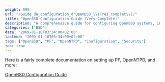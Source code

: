 ```yaml
---
weight: 999
url: "/Guide_de_configuration_d'OpenBSD_\\(Très_complet\\)/"
title: "OpenBSD Configuration Guide (Very Complete)"
description: "A comprehensive guide for configuring OpenBSD systems, including PF, OpenNTPD and other components."
categories: ["BSD"]
date: "2009-01-18T03:34:00+02:00"
lastmod: "2009-01-18T03:34:00+02:00"
tags: ["OpenBSD", "PF", "OpenNTPD", "Configuration", "Security"]
toc: true
---
```


Here is a fairly complete documentation on setting up PF, OpenNTPD, and more:

[OpenBSD Configuration Guide](/pdf/openbsd.pdf)
